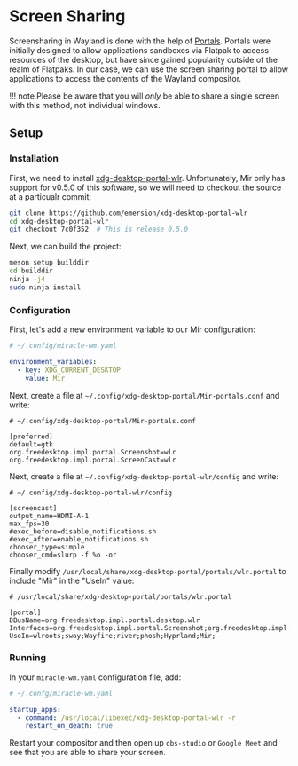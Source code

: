 # Screen Sharing

Screensharing in Wayland is done with the help of [Portals](https://wiki.archlinux.org/title/XDG_Desktop_Portal).
Portals were initially designed to allow applications sandboxes via Flatpak to access resources of the desktop,
but have since gained popularity outside of the realm of Flatpaks. In our case, we can use the screen sharing
portal to allow applications to access the contents of the Wayland compositor.

!!! note
    Please be aware that you will *only* be able to share a single screen with this method, not individual windows.

## Setup

### Installation
First, we need to install [xdg-desktop-portal-wlr](https://github.com/emersion/xdg-desktop-portal-wlr).
Unfortunately, Mir only has support for v0.5.0 of this software, so we will need to checkout the source
at a particualr commit:

```sh
git clone https://github.com/emersion/xdg-desktop-portal-wlr
cd xdg-desktop-portal-wlr
git checkout 7c0f352  # This is release 0.5.0
```

Next, we can build the project:
```sh
meson setup builddir
cd builddir
ninja -j4
sudo ninja install
```

### Configuration
First, let's add a new environment variable to our Mir configuration:
```yaml
# ~/.config/miracle-wm.yaml

environment_variables:
  - key: XDG_CURRENT_DESKTOP
    value: Mir
```

Next, create a file at `~/.config/xdg-desktop-portal/Mir-portals.conf` and write:
```
# ~/.config/xdg-desktop-portal/Mir-portals.conf

[preferred]
default=gtk
org.freedesktop.impl.portal.Screenshot=wlr
org.freedesktop.impl.portal.ScreenCast=wlr
```

Next, create a file at `~/.config/xdg-desktop-portal-wlr/config` and write:

```
# ~/.config/xdg-desktop-portal-wlr/config

[screencast]
output_name=HDMI-A-1
max_fps=30
#exec_before=disable_notifications.sh
#exec_after=enable_notifications.sh
chooser_type=simple
chooser_cmd=slurp -f %o -or
```

Finally modify `/usr/local/share/xdg-desktop-portal/portals/wlr.portal` to include "Mir" in the "UseIn"
value:

```
# /usr/local/share/xdg-desktop-portal/portals/wlr.portal

[portal]
DBusName=org.freedesktop.impl.portal.desktop.wlr
Interfaces=org.freedesktop.impl.portal.Screenshot;org.freedesktop.impl.portal.ScreenCast;
UseIn=wlroots;sway;Wayfire;river;phosh;Hyprland;Mir;
```

### Running
In your `miracle-wm.yaml` configuration file, add:

```yaml
# ~/.confg/miracle-wm.yaml

startup_apps:
  - command: /usr/local/libexec/xdg-desktop-portal-wlr -r
    restart_on_death: true
```

Restart your compositor and then open up `obs-studio` or `Google Meet` and see that you are able
to share your screen.
